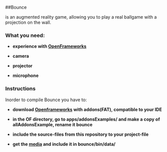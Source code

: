 ##Bounce

is an augmented reality game, allowing you to play a real ballgame with a projection on the wall.

### What you need:

* **experience with [OpenFrameworks](http://www.openframeworks.cc/download)**

* **camera**

* **projector**

* **microphone**

### Instructions
Inorder to compile Bounce you have to: 

* **download [Openframeworks](http://www.openframeworks.cc/download) with addons(FAT), compatible to your IDE**
    
* **in the OF directory, go to apps/addonsExamples/ and make a copy of allAddonsExample, rename it bounce**

* **include the source-files from this repository to your project-file**

* **get the [media](http://egraether.multimediatechnology.at/bounce/bounce_media.zip) and include it in bounce/bin/data/**